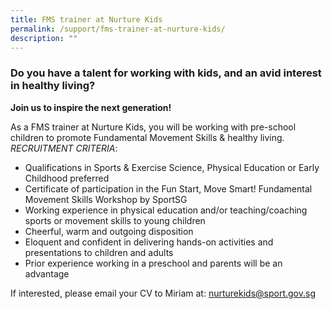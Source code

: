 ```yaml
---
title: FMS trainer at Nurture Kids
permalink: /support/fms-trainer-at-nurture-kids/
description: ""
---
```

### **Do you have a talent for working with kids, and an avid interest in healthy living?**

**Join us to inspire the next generation!**

As a FMS trainer at Nurture Kids, you will be working with pre-school children to promote Fundamental Movement Skills & healthy living.  
*RECRUITMENT CRITERIA*:
*   Qualifications in Sports & Exercise Science, Physical Education or Early Childhood preferred
*   Certificate of participation in the Fun Start, Move Smart! Fundamental Movement Skills Workshop by SportSG
*   Working experience in physical education and/or teaching/coaching sports or movement skills to young children
*   Cheerful, warm and outgoing disposition
*   Eloquent and confident in delivering hands-on activities and presentations to children and adults
*   Prior experience working in a preschool and parents will be an advantage

If interested, please email your CV to Miriam at: [nurturekids@sport.gov.sg](mailto:nurturekids@sport.gov.sg)